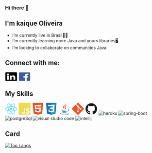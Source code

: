 ### Hi there 👋
## I'm kaique Oliveira
- I’m currently live in Brasil:vampire_man:
- I’m currently learning more Java and yours libraries:desktop_computer:
- I’m looking to collaborate on communities Java

## Connect with me:
<a href="https://www.linkedin.com/in/kaique-oliveira-santos/" target="_blank">
<img align="center" alt="Kaique-linkedin" height="30" width="40" src="https://raw.githubusercontent.com/devicons/devicon/master/icons/linkedin/linkedin-plain.svg" style="max-width:100%;">
</a>

<a href="https://www.facebook.com/kaique.oliveirasantos.3304/" target="_blank">
<img align="center" alt="Kaique" height="30" width="40" src="https://raw.githubusercontent.com/devicons/devicon/master/icons/facebook/facebook-plain.svg" style="max-width:100%;">
</a>

## My Skills
<img alt="react" src="https://raw.githubusercontent.com/devicons/devicon/master/icons/react/react-original.svg" height="40" width="40" style="max-width:100%;"></img>
<img alt="javascript" height="40" width="40" src="https://raw.githubusercontent.com/devicons/devicon/master/icons/javascript/javascript-plain.svg" style="max-width:100%;"></img>
<img alt="html5" height="40" width="40" src="https://raw.githubusercontent.com/devicons/devicon/master/icons/html5/html5-original.svg" style="max-width:100%;"></img>
<img alt="css3" height="40" width="40" src="https://raw.githubusercontent.com/devicons/devicon/master/icons/css3/css3-original.svg" style="max-width:100%;"></img>
<img alt="java" height="40" width="40" src="https://raw.githubusercontent.com/devicons/devicon/master/icons/java/java-original.svg" style="max-width:100%;"></img>
<img alt="git" height="40" width="40" src="https://raw.githubusercontent.com/devicons/devicon/master/icons/git/git-original.svg" style="max-width:100%;"></img>
<img alt="github" height="40" width="40" src="https://raw.githubusercontent.com/devicons/devicon/master/icons/github/github-original.svg" style="max-width:100%;"></img>
<img alt="heroku" height="40" width="40" src="https://cdn.jsdelivr.net/gh/devicons/devicon/icons/heroku/heroku-original-wordmark.svg" style="max-width:100%;"></img>
<img alt="spring-boot" height="40" width="40" src="https://cdn.jsdelivr.net/gh/devicons/devicon/icons/spring/spring-plain-wordmark.svg" style="max-width:100%;"></img>
<img alt="postgreSql" height="40" width="40" src="https://cdn.jsdelivr.net/gh/devicons/devicon/icons/postgresql/postgresql-plain.svg" style="max-width:100%;"></img>
<img alt="visual studio code" height="40" width="40" src="https://cdn.jsdelivr.net/gh/devicons/devicon/icons/vscode/vscode-original-wordmark.svg" style="max-width:100%;"></img>
<img alt="intellij" height="40" width="40" src="https://cdn.jsdelivr.net/gh/devicons/devicon/icons/intellij/intellij-plain.svg" style="max-width:100%;"></img>


## Card
[![Top Langs](https://github-readme-stats.vercel.app/api/top-langs/?username=kaique-programmer)](https://github.com/kaique-programmer/github-readme-stats)
